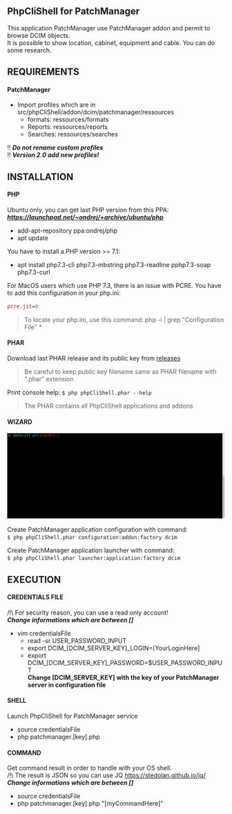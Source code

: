 PhpCliShell for PatchManager
-------------------

This application PatchManager use PatchManager addon and permit to browse DCIM objects.<br />
It is possible to show location, cabinet, equipment and cable. You can do some research.


REQUIREMENTS
-------------------

#### PatchManager
* Import profiles which are in src/phpCliShell/addon/dcim/patchmanager/ressources
    * formats: ressources/formats
	* Reports: ressources/reports
	* Searches: ressources/searches  

:bangbang: __*Do not rename custom profiles*__  
:bangbang: __*Version 2.0 add new profiles!*__


INSTALLATION
-------------------

#### PHP
Ubuntu only, you can get last PHP version from this PPA:<br />
__*https://launchpad.net/~ondrej/+archive/ubuntu/php*__
* add-apt-repository ppa:ondrej/php
* apt update

You have to install a PHP version >= 7.1:
* apt install php7.3-cli php7.3-mbstring php7.3-readline pphp7.3-soap php7.3-curl

For MacOS users which use PHP 7.3, there is an issue with PCRE.
You have to add this configuration in your php.ini:
```ini
pcre.jit=0
```
> To locate your php.ini, use this command: php -i | grep "Configuration File" *

#### PHAR
Download last PHAR release and its public key from [releases](https://github.com/Renji-FR/PhpCliShell/releases)<br />
> Be careful to keep public key filename same as PHAR filename with ".phar" extension

Print console help: `$ php phpCliShell.phar --help`
> The PHAR contains all PhpCliShell applications and addons

#### WIZARD

![wizard](documentation/readme/wizard.gif)

Create PatchManager application configuration with command:<br />
`$ php phpCliShell.phar configuration:addon:factory dcim`<br />

Create PatchManager application launcher with command:<br />
`$ php phpCliShell.phar launcher:application:factory dcim`


EXECUTION
-------------------

#### CREDENTIALS FILE
/!\ For security reason, you can use a read only account!  
__*Change informations which are between []*__
* vim credentialsFile
    * read -sr USER_PASSWORD_INPUT
    * export DCIM_[DCIM_SERVER_KEY]_LOGIN=[YourLoginHere]
    * export DCIM_[DCIM_SERVER_KEY]_PASSWORD=$USER_PASSWORD_INPUT  
      __Change [DCIM_SERVER_KEY] with the key of your PatchManager server in configuration file__

#### SHELL
Launch PhpCliShell for PatchManager service
* source credentialsFile
* php patchmanager.[key].php

#### COMMAND
Get command result in order to handle with your OS shell.  
/!\ The result is JSON so you can use JQ https://stedolan.github.io/jq/  
__*Change informations which are between []*__
* source credentialsFile
* php patchmanager.[key].php "[myCommandHere]"